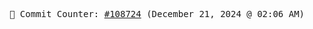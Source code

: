 <p align="center">
    <samp>
        📮 Commit Counter: <a href="https://github.com/Javascript-void0/Javascript-void0/commits/main">#108724</a> (December 21, 2024 @ 02:06 AM)
    </samp>
</p>